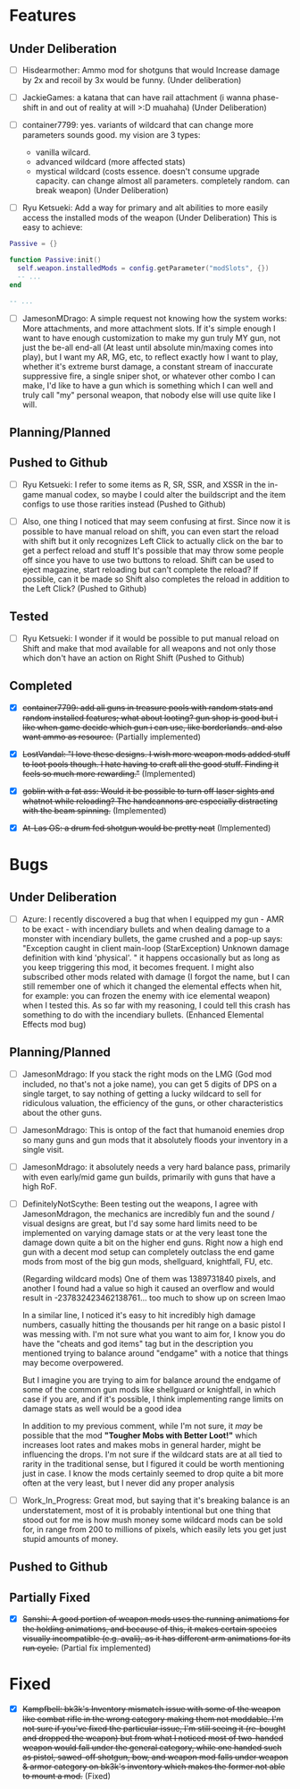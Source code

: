 
# Features

## Under Deliberation

- [ ] Hisdearmother: Ammo mod for shotguns that would Increase damage by 2x and recoil by 3x would be funny. (Under deliberation)

- [ ] JackieGames: a katana that can have rail attachment (i wanna phase-shift in and out of reality at will >:D muahaha) (Under Deliberation)

- [ ] container7799: yes. variants of wildcard that can change more parameters sounds good. my vision are 3 types:
  - vanilla wilcard.
  - advanced wildcard (more affected stats)
  - mystical wildcard (costs essence. doesn't consume upgrade capacity. can change almost all parameters. completely random. can break weapon)
  (Under Deliberation)

- [ ] Ryu Ketsueki: Add a way for primary and alt abilities to more easily access the installed mods of the weapon (Under Deliberation)
This is easy to achieve:
```lua
Passive = {}

function Passive:init()
  self.weapon.installedMods = config.getParameter("modSlots", {})
  -- ...
end

-- ...

```

- [ ] JamesonMDrago: A simple request not knowing how the system works: More attachments, and more attachment slots.
  If it's simple enough I want to have enough customization to make my gun truly MY gun, not just the be-all end-all (At least until absolute min/maxing comes into play), but I want my AR, MG, etc, to reflect exactly how I want to play, whether it's extreme burst damage, a constant stream of inaccurate suppressive fire, a single sniper shot, or whatever other combo I can make, I'd like to have a gun which is something which I can well and truly call "my" personal weapon, that nobody else will use quite like I will.


## Planning/Planned

## Pushed to Github

- [ ] Ryu Ketsueki: I refer to some items as R, SR, SSR, and XSSR in the in-game manual codex, so maybe I could alter the buildscript and the item configs to use those rarities instead (Pushed to Github)

- [ ] Also, one thing I noticed that may seem confusing at first. Since now it is possible to have manual reload on shift, you can even start the reload with shift but it only recognizes Left Click to actually click on the bar to get a perfect reload and stuff
It's possible that may throw some people off since you have to use two buttons to reload. Shift can be used to eject magazine, start reloading but can't complete the reload? If possible, can it be made so Shift also completes the reload in addition to the Left Click? (Pushed to Github)


## Tested

- [ ] Ryu Ketsueki: I wonder if it would be possible to put manual reload on Shift and make that mod available for all weapons and not only those which don't have an action on Right Shift (Pushed to Github)

## Completed

- [x] ~~container7799: add all guns in treasure pools with random stats and random installed features; what about looting? gun shop is good but i like when game decide which gun i can use, like borderlands. and also want ammo as resource.~~ (Partially implemented)

- [x] ~~LostVandal: "I love these designs. I wish more weapon mods added stuff to loot pools though. I hate having to craft all the good stuff. Finding it feels so much more rewarding."~~ (Implemented) 

- [x] ~~goblin with a fat ass: Would it be possible to turn off laser sights and whatnot while reloading? The handcannons are especially distracting with the beam spinning.~~ (Implemented)

- [x] ~~At-Las OS: a drum fed shotgun would be pretty neat~~ (Implemented)

# Bugs

## Under Deliberation

- [ ] Azure: I recently discovered a bug that when I equipped my gun - AMR to be exact - with incendiary bullets and when dealing damage to a monster with incendiary bullets, the game crushed and a pop-up says: "Exception caught in client main-loop (StarException) Unknown damage definition with kind 'physical'. " it happens occasionally but as long as you keep triggering this mod, it becomes frequent. I might also subscribed other mods related with damage (I forgot the name, but I can still remember one of which it changed the elemental effects when hit, for example: you can frozen the enemy with ice elemental weapon) when I tested this. As so far with my reasoning, I could tell this crash has something to do with the incendiary bullets. (Enhanced Elemental Effects mod bug)

## Planning/Planned

- [ ] JamesonMdrago: If you stack the right mods on the LMG (God mod included, no that's not a joke name), you can get 5 digits of DPS on a single target, to say nothing of getting a lucky wildcard to sell for ridiculous valuation, the efficiency of the guns, or other characteristics about the other guns.

- [ ] JamesonMdrago: This is ontop of the fact that humanoid enemies drop so many guns and gun mods that it absolutely floods your inventory in a single visit.

- [ ] JamesonMdrago: it absolutely needs a very hard balance pass, primarily with even early/mid game gun builds, primarily with guns that have a high RoF.

- [ ] DefinitelyNotScythe: Been testing out the weapons, I agree with JamesonMdragon, the mechanics are incredibly fun and the sound / visual designs are great, but I'd say some hard limits need to be implemented on varying damage stats or at the very least tone the damage down quite a bit on the higher end guns. Right now a high end gun with a decent mod setup can completely outclass the end game mods from most of the big gun mods, shellguard, knightfall, FU, etc.

  (Regarding wildcard mods) One of them was 1389731840 pixels, and another I found had a value so high it caused an overflow and would result in -237832423462138761... too much to show up on screen lmao

  In a similar line, I noticed it's easy to hit incredibly high damage numbers, casually hitting the thousands per hit range on a basic pistol I was messing with. I'm not sure what you want to aim for, I know you do have the "cheats and god items" tag but in the description you mentioned trying to balance around "endgame" with a notice that things may become overpowered.

  But I imagine you are trying to aim for balance around the endgame of some of the common gun mods like shellguard or knightfall, in which case if you are, and if it's possible, I think implementing range limits on damage stats as well would be a good idea

  In addition to my previous comment, while I'm not sure, it *may* be possible that the mod **"Tougher Mobs with Better Loot!"** which increases loot rates and makes mobs in general harder, might be influencing the drops. I'm not sure if the wildcard stats are at all tied to rarity in the traditional sense, but I figured it could be worth mentioning just in case. I know the mods certainly seemed to drop quite a bit more often at the very least, but I never did any proper analysis


- [ ] Work_In_Progress: Great mod, but saying that it's breaking balance is an understatement, most of it is probably intentional but one thing that stood out for me is how mush money some wildcard mods can be sold for, in range from 200 to millions of pixels, which easily lets you get just stupid amounts of money.

## Pushed to Github

## Partially Fixed

- [x] ~~Sanshi: A good portion of weapon mods uses the running animations for the holding animations, and because of this, it makes certain species visually incompatible (e.g. avali), as it has different arm animations for its run cycle.~~ (Partial fix implemented)

# Fixed

- [x] ~~Kampfbell: bk3k's Inventory mismatch issue with some of the weapon like combat rifle in the wrong category making them not moddable. I'm not sure if you've fixed the particular issue, I'm still seeing it (re-bought and dropped the weapon) but from what I noticed most of two-handed weapon would fall under the general category, while one handed such as pistol, sawed-off shotgun, bow, and weapon mod falls under weapon & armor category on bk3k's inventory which makes the former not able to mount a mod.~~ (Fixed)